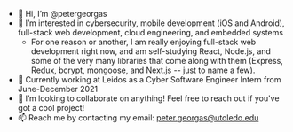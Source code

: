 - 👋 Hi, I’m @petergeorgas
- 👀 I’m interested in cybersecurity, mobile development (iOS and Android), full-stack web development, cloud engineering, and embedded systems
   - For one reason or another, I am really enjoying full-stack web development right now, and am self-studying React, Node.js, and some of the very many libraries that come along with them (Express, Redux, bcrypt, mongoose, and Next.js -- just to name a few).
- 🌱 Currently working at Leidos as a Cyber Software Engineer Intern from June-December 2021
- 🤝 I’m looking to collaborate on anything! Feel free to reach out if you've got a cool project!
- 📫 Reach me by contacting my email: peter.georgas@utoledo.edu

<!---
petergeorgas/petergeorgas is a ✨ special ✨ repository because its `README.md` (this file) appears on your GitHub profile.
You can click the Preview link to take a look at your changes.
--->

